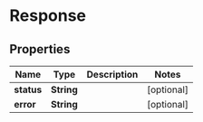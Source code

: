 

# Response


## Properties

Name | Type | Description | Notes
------------ | ------------- | ------------- | -------------
**status** | **String** |  |  [optional]
**error** | **String** |  |  [optional]



